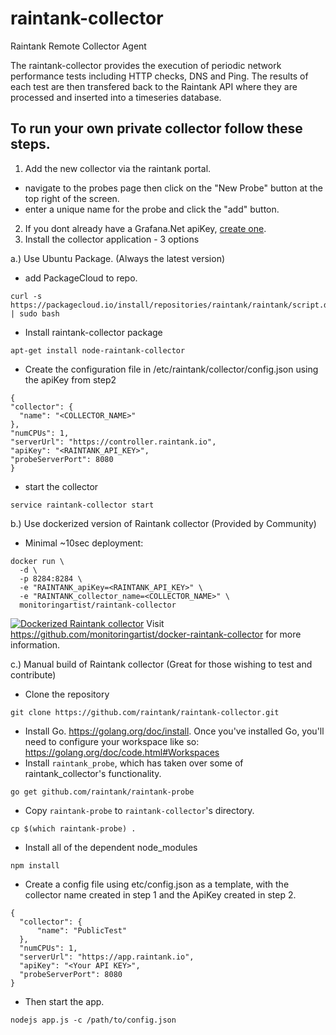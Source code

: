 # raintank-collector
Raintank Remote Collector Agent

The raintank-collector provides the execution of periodic network performance tests including HTTP checks, DNS and Ping.
The results of each test are then transfered back to the Raintank API where they are processed and inserted into a timeseries database.

## To run your own private collector follow these steps.

1. Add the new collector via the raintank portal.
  * navigate to the probes page then click on the "New Probe" button at the top right of the screen.
  * enter a unique name for the probe and click the "add" button.
2. If you dont already have a Grafana.Net apiKey, [create one](https://grafana.net/profile).
3. Install the collector application - 3 options

  a.) Use Ubuntu Package. (Always the latest version)
  * add PackageCloud to repo.
  ```
  curl -s https://packagecloud.io/install/repositories/raintank/raintank/script.deb.sh | sudo bash
  ```
  * Install raintank-collector package
  ```
  apt-get install node-raintank-collector
  ```
  * Create the configuration file in /etc/raintank/collector/config.json using the apiKey from step2
  ```
{
  "collector": {
    "name": "<COLLECTOR_NAME>"
  },
  "numCPUs": 1,
  "serverUrl": "https://controller.raintank.io",
  "apiKey": "<RAINTANK_API_KEY>",
  "probeServerPort": 8080
}
```
  * start the collector
  ```
  service raintank-collector start
  ```

  b.) Use dockerized version of Raintank collector (Provided by Community)
  * Minimal ~10sec deployment:
  ```
docker run \
    -d \
    -p 8284:8284 \
    -e "RAINTANK_apiKey=<RAINTANK_API_KEY>" \
    -e "RAINTANK_collector_name=<COLLECTOR_NAME>" \
    monitoringartist/raintank-collector
  ```
  [![Dockerized Raintank collector](https://raw.githubusercontent.com/monitoringartist/docker-raintank-collector/master/doc/raintank-collector-monitoring-artist.gif)](https://github.com/monitoringartist/docker-raintank-collector)
  Visit https://github.com/monitoringartist/docker-raintank-collector for more information.

  c.) Manual build of Raintank collector (Great for those wishing to test and contribute)
  * Clone the repository
  ```
git clone https://github.com/raintank/raintank-collector.git
  ```
  * Install Go. https://golang.org/doc/install. Once you've installed Go, you'll need to configure your workspace like so: https://golang.org/doc/code.html#Workspaces
  * Install `raintank_probe`, which has taken over some of raintank_collector's functionality.
  ```
go get github.com/raintank/raintank-probe
  ```
  * Copy `raintank-probe` to `raintank-collector`'s directory.
  ```
cp $(which raintank-probe) .
  ```
  * Install all of the dependent node_modules
  ```
npm install
  ```
  * Create a config file using etc/config.json as a template, with the collector name created in step 1 and the ApiKey created in step 2.
  ```
{
	"collector": {
		"name": "PublicTest"
	},
	"numCPUs": 1,
	"serverUrl": "https://app.raintank.io",
	"apiKey": "<Your API KEY>",
	"probeServerPort": 8080
}
  ```
  * Then start the app.
  ```
nodejs app.js -c /path/to/config.json
  ```
